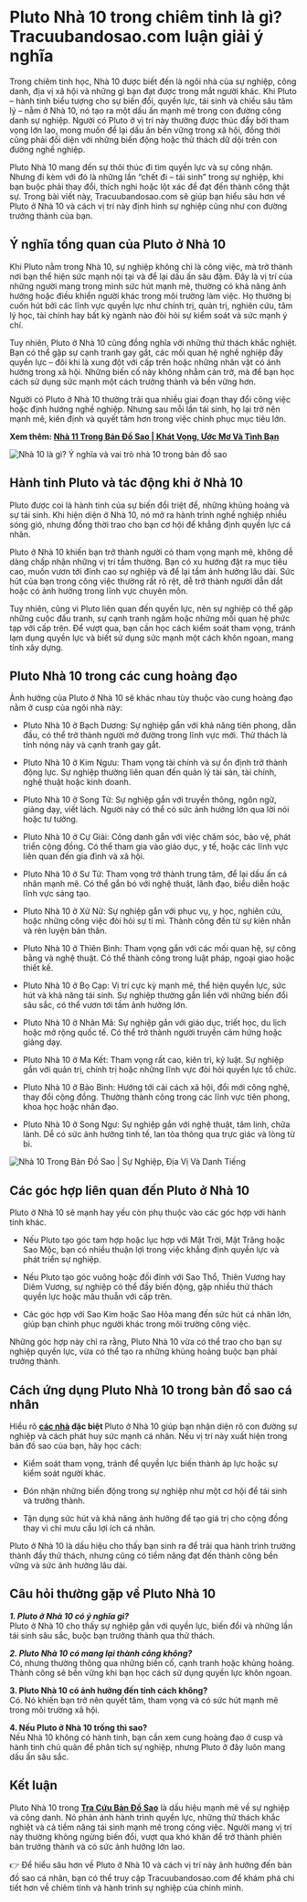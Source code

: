 <p dir="ltr">&nbsp;</p>

<h1 dir="ltr"><strong>Pluto Nhà 10 trong chiêm tinh là gì? Tracuubandosao.com luận giải ý nghĩa</strong></h1>

<p dir="ltr">Trong chiêm tinh học, Nhà 10 được biết đến là ngôi nhà của sự nghiệp, công danh, địa vị xã hội và những gì bạn đạt được trong mắt người khác. Khi Pluto &ndash; hành tinh biểu tượng cho sự biến đổi, quyền lực, tái sinh và chiều sâu tâm lý &ndash; nằm ở Nhà 10, nó tạo ra một dấu ấn mạnh mẽ trong con đường công danh sự nghiệp. Người có Pluto ở vị trí này thường được thúc đẩy bởi tham vọng lớn lao, mong muốn để lại dấu ấn bền vững trong xã hội, đồng thời cũng phải đối diện với những biến động hoặc thử thách dữ dội trên con đường nghề nghiệp.</p>

<p dir="ltr">Pluto Nhà 10 mang đến sự thôi thúc đi tìm quyền lực và sự công nhận. Nhưng đi kèm với đó là những lần &ldquo;chết đi &ndash; tái sinh&rdquo; trong sự nghiệp, khi bạn buộc phải thay đổi, thích nghi hoặc lột xác để đạt đến thành công thật sự. Trong bài viết này, Tracuubandosao.com sẽ giúp bạn hiểu sâu hơn về Pluto ở Nhà 10 và cách vị trí này định hình sự nghiệp cũng như con đường trưởng thành của bạn.</p>

<h2 dir="ltr"><strong>Ý nghĩa tổng quan của Pluto ở Nhà 10</strong></h2>

<p dir="ltr">Khi Pluto nằm trong Nhà 10, sự nghiệp không chỉ là công việc, mà trở thành nơi bạn thể hiện sức mạnh nội tại và để lại dấu ấn sâu đậm. Đây là vị trí của những người mang trong mình sức hút mạnh mẽ, thường có khả năng ảnh hưởng hoặc điều khiển người khác trong môi trường làm việc. Họ thường bị cuốn hút bởi các lĩnh vực quyền lực như chính trị, quản trị, nghiên cứu, tâm lý học, tài chính hay bất kỳ ngành nào đòi hỏi sự kiểm soát và sức mạnh ý chí.</p>

<p dir="ltr">Tuy nhiên, Pluto ở Nhà 10 cũng đồng nghĩa với những thử thách khắc nghiệt. Bạn có thể gặp sự cạnh tranh gay gắt, các mối quan hệ nghề nghiệp đầy quyền lực &ndash; đôi khi là xung đột với cấp trên hoặc những nhân vật có ảnh hưởng trong xã hội. Những biến cố này không nhằm cản trở, mà để bạn học cách sử dụng sức mạnh một cách trưởng thành và bền vững hơn.</p>

<p dir="ltr">Người có Pluto ở Nhà 10 thường trải qua nhiều giai đoạn thay đổi công việc hoặc định hướng nghề nghiệp. Nhưng sau mỗi lần tái sinh, họ lại trở nên mạnh mẽ, kiên định và quyết tâm hơn trong việc chinh phục mục tiêu lớn.</p>

<p dir="ltr"><strong>Xem thêm:&nbsp;<a class="in-cell-link" href="https://tracuubandosao.com/nha-11/" target="_blank">Nhà 11 Trong Bản Đồ Sao | Khát Vọng, Ước Mơ Và Tình Bạn</a></strong></p>

<p dir="ltr"><img alt="Nhà 10 là gì? Ý nghĩa và vai trò nhà 10 trong bản đồ sao" src="https://tracuubandosao.com/wp-content/uploads/2025/06/nha-10.jpg" /></p>

<h2 dir="ltr"><strong>Hành tinh Pluto và tác động khi ở Nhà 10</strong></h2>

<p dir="ltr">Pluto được coi là hành tinh của sự biến đổi triệt để, những khủng hoảng và sự tái sinh. Khi hiện diện ở Nhà 10, nó mở ra hành trình nghề nghiệp nhiều sóng gió, nhưng đồng thời trao cho bạn cơ hội để khẳng định quyền lực cá nhân.</p>

<p dir="ltr">Pluto ở Nhà 10 khiến bạn trở thành người có tham vọng mạnh mẽ, không dễ dàng chấp nhận những vị trí tầm thường. Bạn có xu hướng đặt ra mục tiêu cao, muốn vươn tới đỉnh cao sự nghiệp và để lại tầm ảnh hưởng lâu dài. Sức hút của bạn trong công việc thường rất rõ rệt, dễ trở thành người dẫn dắt hoặc có ảnh hưởng trong lĩnh vực chuyên môn.</p>

<p dir="ltr">Tuy nhiên, cũng vì Pluto liên quan đến quyền lực, nên sự nghiệp có thể gặp những cuộc đấu tranh, sự cạnh tranh ngầm hoặc những mối quan hệ phức tạp với cấp trên. Để vượt qua, bạn cần học cách kiểm soát tham vọng, tránh lạm dụng quyền lực và biết sử dụng sức mạnh một cách khôn ngoan, mang tính xây dựng.</p>

<h2 dir="ltr"><strong>Pluto Nhà 10 trong các cung hoàng đạo</strong></h2>

<p dir="ltr">Ảnh hưởng của Pluto ở Nhà 10 sẽ khác nhau tùy thuộc vào cung hoàng đạo nằm ở cusp của ngôi nhà này:</p>

<ul>
	<li dir="ltr">
	<p dir="ltr">Pluto Nhà 10 ở Bạch Dương: Sự nghiệp gắn với khả năng tiên phong, dẫn đầu, có thể trở thành người mở đường trong lĩnh vực mới. Thử thách là tính nóng nảy và cạnh tranh gay gắt.</p>
	</li>
	<li dir="ltr">
	<p dir="ltr">Pluto Nhà 10 ở Kim Ngưu: Tham vọng tài chính và sự ổn định trở thành động lực. Sự nghiệp thường liên quan đến quản lý tài sản, tài chính, nghệ thuật hoặc kinh doanh.</p>
	</li>
	<li dir="ltr">
	<p dir="ltr">Pluto Nhà 10 ở Song Tử: Sự nghiệp gắn với truyền thông, ngôn ngữ, giảng dạy, viết lách. Người này có thể có sức ảnh hưởng lớn qua lời nói hoặc tư tưởng.</p>
	</li>
	<li dir="ltr">
	<p dir="ltr">Pluto Nhà 10 ở Cự Giải: Công danh gắn với việc chăm sóc, bảo vệ, phát triển cộng đồng. Có thể tham gia vào giáo dục, y tế, hoặc các lĩnh vực liên quan đến gia đình và xã hội.</p>
	</li>
	<li dir="ltr">
	<p dir="ltr">Pluto Nhà 10 ở Sư Tử: Tham vọng trở thành trung tâm, để lại dấu ấn cá nhân mạnh mẽ. Có thể gắn bó với nghệ thuật, lãnh đạo, biểu diễn hoặc lĩnh vực sáng tạo.</p>
	</li>
	<li dir="ltr">
	<p dir="ltr">Pluto Nhà 10 ở Xử Nữ: Sự nghiệp gắn với phục vụ, y học, nghiên cứu, hoặc những công việc đòi hỏi sự tỉ mỉ. Thành công đến từ sự kiên nhẫn và rèn luyện bản thân.</p>
	</li>
	<li dir="ltr">
	<p dir="ltr">Pluto Nhà 10 ở Thiên Bình: Tham vọng gắn với các mối quan hệ, sự công bằng và nghệ thuật. Có thể thành công trong luật pháp, ngoại giao hoặc thiết kế.</p>
	</li>
	<li dir="ltr">
	<p dir="ltr">Pluto Nhà 10 ở Bọ Cạp: Vị trí cực kỳ mạnh mẽ, thể hiện quyền lực, sức hút và khả năng tái sinh. Sự nghiệp thường gắn liền với những biến đổi sâu sắc, có thể vươn tới tầm ảnh hưởng lớn.</p>
	</li>
	<li dir="ltr">
	<p dir="ltr">Pluto Nhà 10 ở Nhân Mã: Sự nghiệp gắn với giáo dục, triết học, du lịch hoặc mở rộng quốc tế. Có thể trở thành người truyền cảm hứng hoặc giảng dạy.</p>
	</li>
	<li dir="ltr">
	<p dir="ltr">Pluto Nhà 10 ở Ma Kết: Tham vọng rất cao, kiên trì, kỷ luật. Sự nghiệp gắn với quản trị, chính trị hoặc những lĩnh vực đòi hỏi quyền lực tổ chức.</p>
	</li>
	<li dir="ltr">
	<p dir="ltr">Pluto Nhà 10 ở Bảo Bình: Hướng tới cải cách xã hội, đổi mới công nghệ, thay đổi cộng đồng. Thường thành công trong các lĩnh vực tiên phong, khoa học hoặc nhân đạo.</p>
	</li>
	<li dir="ltr">
	<p dir="ltr">Pluto Nhà 10 ở Song Ngư: Sự nghiệp gắn với nghệ thuật, tâm linh, chữa lành. Dễ có sức ảnh hưởng tinh tế, lan tỏa thông qua trực giác và lòng từ bi.</p>
	</li>
</ul>

<p dir="ltr"><img alt="Nhà 10 Trong Bản Đồ Sao | Sự Nghiệp, Địa Vị Và Danh Tiếng" src="https://tracuubandosao.com/wp-content/uploads/2025/06/nha-10-1.jpg" /></p>

<h2 dir="ltr"><strong>Các góc hợp liên quan đến Pluto ở Nhà 10</strong></h2>

<p dir="ltr">Pluto ở Nhà 10 sẽ mạnh hay yếu còn phụ thuộc vào các góc hợp với hành tinh khác.</p>

<ul>
	<li dir="ltr">
	<p dir="ltr">Nếu Pluto tạo góc tam hợp hoặc lục hợp với Mặt Trời, Mặt Trăng hoặc Sao Mộc, bạn có nhiều thuận lợi trong việc khẳng định quyền lực và phát triển sự nghiệp.</p>
	</li>
	<li dir="ltr">
	<p dir="ltr">Nếu Pluto tạo góc vuông hoặc đối đỉnh với Sao Thổ, Thiên Vương hay Diêm Vương, sự nghiệp có thể đầy biến động, gặp nhiều thử thách quyền lực hoặc mâu thuẫn với cấp trên.</p>
	</li>
	<li dir="ltr">
	<p dir="ltr">Các góc hợp với Sao Kim hoặc Sao Hỏa mang đến sức hút cá nhân lớn, giúp bạn chinh phục người khác trong môi trường công việc.</p>
	</li>
</ul>

<p dir="ltr">Những góc hợp này chỉ ra rằng, Pluto Nhà 10 vừa có thể trao cho bạn sự nghiệp quyền lực, vừa có thể tạo ra những khủng hoảng buộc bạn phải trưởng thành.</p>

<h2 dir="ltr"><strong>Cách ứng dụng Pluto Nhà 10 trong bản đồ sao cá nhân</strong></h2>

<p dir="ltr">Hiểu rõ <strong><a class="in-cell-link" href="https://tracuubandosao.com/nha/" target="_blank">các nhà</a>&nbsp;đặc biệt&nbsp;</strong>Pluto ở Nhà 10 giúp bạn nhận diện rõ con đường sự nghiệp và cách phát huy sức mạnh cá nhân. Nếu vị trí này xuất hiện trong bản đồ sao của bạn, hãy học cách:</p>

<ul>
	<li dir="ltr">
	<p dir="ltr">Kiểm soát tham vọng, tránh để quyền lực biến thành áp lực hoặc sự kiểm soát người khác.</p>
	</li>
	<li dir="ltr">
	<p dir="ltr">Đón nhận những biến động trong sự nghiệp như một cơ hội để tái sinh và trưởng thành.</p>
	</li>
	<li dir="ltr">
	<p dir="ltr">Tận dụng sức hút và khả năng ảnh hưởng để tạo giá trị cho cộng đồng thay vì chỉ mưu cầu lợi ích cá nhân.</p>
	</li>
</ul>

<p dir="ltr">Pluto ở Nhà 10 là dấu hiệu cho thấy bạn sinh ra để trải qua hành trình trưởng thành đầy thử thách, nhưng cũng có tiềm năng đạt đến thành công bền vững và sức ảnh hưởng lâu dài.</p>

<h2 dir="ltr"><strong>Câu hỏi thường gặp về Pluto Nhà 10</strong></h2>

<p dir="ltr"><em><strong>1. Pluto ở Nhà 10 có ý nghĩa gì?</strong></em><br />
Pluto ở Nhà 10 cho thấy sự nghiệp gắn với quyền lực, biến đổi và những lần tái sinh sâu sắc, buộc bạn trưởng thành qua thử thách.</p>

<p dir="ltr"><em><strong>2. Pluto Nhà 10 có mang lại thành công không?</strong></em><br />
Có, nhưng thường thông qua những biến cố, cạnh tranh hoặc khủng hoảng. Thành công sẽ bền vững khi bạn học cách sử dụng quyền lực khôn ngoan.</p>

<p dir="ltr"><strong>3. Pluto Nhà 10 có ảnh hưởng đến tính cách không?</strong><br />
Có. Nó khiến bạn trở nên quyết tâm, tham vọng và có sức hút mạnh mẽ trong môi trường xã hội.</p>

<p dir="ltr"><strong>4. Nếu Pluto ở Nhà 10 trống thì sao?</strong><br />
Nếu Nhà 10 không có hành tinh, bạn cần xem cung hoàng đạo ở cusp và hành tinh chủ quản để phân tích sự nghiệp, nhưng Pluto ở đây luôn mang dấu ấn sâu sắc.</p>

<h2 dir="ltr"><strong>Kết luận</strong></h2>

<p dir="ltr">Pluto Nhà 10 trong&nbsp;<strong><a class="in-cell-link" href="https://gettr.com/user/tracuubandosao" target="_blank">Tra Cứu Bản Đồ Sao</a></strong> là dấu hiệu mạnh mẽ về sự nghiệp và công danh. Nó phản ánh hành trình quyền lực, những thử thách khắc nghiệt và cả tiềm năng tái sinh mạnh mẽ trong công việc. Người mang vị trí này thường không ngừng biến đổi, vượt qua khó khăn để trở thành phiên bản trưởng thành và có sức ảnh hưởng lớn lao.</p>

<p dir="ltr">👉 Để hiểu sâu hơn về Pluto ở Nhà 10 và cách vị trí này ảnh hưởng đến bản đồ sao cá nhân, bạn có thể truy cập Tracuubandosao.com để khám phá chi tiết hơn về chiêm tinh và hành trình sự nghiệp của chính mình.</p>

<p><br />
&nbsp;</p>
